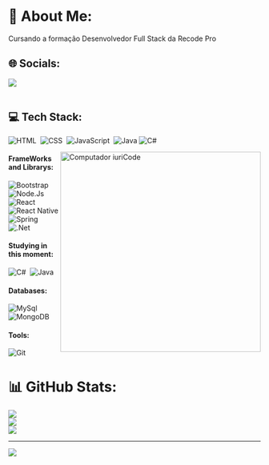# 💫 About Me:
Cursando a formação Desenvolvedor Full Stack da Recode Pro

## 🌐 Socials:

<div> 
<a href="https://www.linkedin.com/in/guilherme-alves-550025267/" target="blank"><img src="https://img.shields.io/badge/-LinkedIn-%230077B5?style=for-the-badge&logo=linkedin&logoColor=white"  target="_blank"></a>
</div>&nbsp;&nbsp;

## 💻 Tech Stack:


![HTML](https://img.shields.io/badge/HTML5-E34F26?style=for-the-badge&logo=html5&logoColor=white)&nbsp;
![CSS](https://img.shields.io/badge/CSS3-1572B6?style=for-the-badge&logo=css3&logoColor=white)&nbsp;
![JavaScript](https://img.shields.io/badge/JavaScript-F7DF1E?style=for-the-badge&logo=javascript&logoColor=black)&nbsp;
![Java](https://img.shields.io/badge/java-%23ED8B00.svg?style=for-the-badge&logo=openjdk&logoColor=white)
![C#](https://img.shields.io/badge/C%23-239120?style=for-the-badge&logo=c-sharp&logoColor=white)



<img src="https://raw.githubusercontent.com/MicaelliMedeiros/micaellimedeiros/master/image/computer-illustration.png" min-width="400px" max-width="400px" width="400px" align="right" alt="Computador iuriCode">


#### FrameWorks and Librarys:

![Bootstrap](https://img.shields.io/badge/Bootstrap-563D7C?style=for-the-badge&logo=bootstrap&logoColor=white)
![Node.Js](https://img.shields.io/badge/Node%20js-339933?style=for-the-badge&logo=nodedotjs&logoColor=white)&nbsp;
![React](https://img.shields.io/badge/React-20232A?style=for-the-badge&logo=react&logoColor=61DAFB)&nbsp;
![React Native](https://img.shields.io/badge/React_Native-20232A?style=for-the-badge&logo=react&logoColor=61DAFB)
![Spring](https://img.shields.io/badge/spring-%236DB33F.svg?style=for-the-badge&logo=spring&logoColor=white)
![.Net](https://img.shields.io/badge/.NET-5C2D91?style=for-the-badge&logo=.net&logoColor=white)

#### Studying in this moment:

![C#](https://img.shields.io/badge/C%23-239120?style=for-the-badge&logo=c-sharp&logoColor=white)&nbsp;
![Java](https://img.shields.io/badge/java-%23ED8B00.svg?style=for-the-badge&logo=openjdk&logoColor=white)

#### Databases:
![MySql](https://img.shields.io/badge/MySQL-005C84?style=for-the-badge&logo=mysql&logoColor=white)&nbsp;
![MongoDB](https://img.shields.io/badge/MongoDB-4EA94B?style=for-the-badge&logo=mongodb&logoColor=white)&nbsp;

#### Tools:
![Git](https://img.shields.io/badge/GIT-E44C30?style=for-the-badge&logo=git&logoColor=white)&nbsp;


# 📊 GitHub Stats:
![](https://github-readme-stats.vercel.app/api?username=Guilherme403&theme=radical&hide_border=false&include_all_commits=false&count_private=false)<br/>
![](https://github-readme-streak-stats.herokuapp.com/?user=Guilherme403&theme=radical&hide_border=false)<br/>
![](https://github-readme-stats.vercel.app/api/top-langs/?username=Guilherme403&theme=radical&hide_border=false&include_all_commits=false&count_private=false&layout=compact)

---
[![](https://visitcount.itsvg.in/api?id=Guilherme403&icon=0&color=0)](https://visitcount.itsvg.in)

<!-- Proudly created with GPRM ( https://gprm.itsvg.in ) -->
